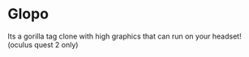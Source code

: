 # Glopo
Its a gorilla tag clone with high graphics that can run on your headset!(oculus quest 2 only)
